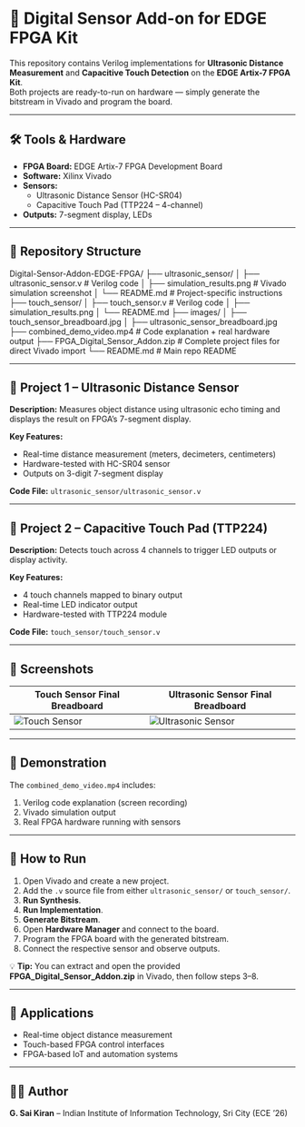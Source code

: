 # 🔌 Digital Sensor Add-on for EDGE FPGA Kit

This repository contains Verilog implementations for **Ultrasonic Distance Measurement** and **Capacitive Touch Detection** on the **EDGE Artix-7 FPGA Kit**.  
Both projects are ready-to-run on hardware — simply generate the bitstream in Vivado and program the board.

---

## 🛠 Tools & Hardware
- **FPGA Board:** EDGE Artix-7 FPGA Development Board
- **Software:** Xilinx Vivado
- **Sensors:**
  - Ultrasonic Distance Sensor (HC-SR04)
  - Capacitive Touch Pad (TTP224 – 4-channel)
- **Outputs:** 7-segment display, LEDs

---

## 📂 Repository Structure
Digital-Sensor-Addon-EDGE-FPGA/
├── ultrasonic_sensor/
│ ├── ultrasonic_sensor.v # Verilog code
│ ├── simulation_results.png # Vivado simulation screenshot
│ └── README.md # Project-specific instructions
├── touch_sensor/
│ ├── touch_sensor.v # Verilog code
│ ├── simulation_results.png
│ └── README.md
├── images/
│ ├── touch_sensor_breadboard.jpg
│ ├── ultrasonic_sensor_breadboard.jpg
├── combined_demo_video.mp4 # Code explanation + real hardware output
├── FPGA_Digital_Sensor_Addon.zip # Complete project files for direct Vivado import
└── README.md # Main repo README


---

## 📌 Project 1 – Ultrasonic Distance Sensor
**Description:** Measures object distance using ultrasonic echo timing and displays the result on FPGA’s 7-segment display.

**Key Features:**
- Real-time distance measurement (meters, decimeters, centimeters)
- Hardware-tested with HC-SR04 sensor
- Outputs on 3-digit 7-segment display

**Code File:** `ultrasonic_sensor/ultrasonic_sensor.v`

---

## 📌 Project 2 – Capacitive Touch Pad (TTP224)
**Description:** Detects touch across 4 channels to trigger LED outputs or display activity.

**Key Features:**
- 4 touch channels mapped to binary output
- Real-time LED indicator output
- Hardware-tested with TTP224 module

**Code File:** `touch_sensor/touch_sensor.v`

---

## 📸 Screenshots

| Touch Sensor Final Breadboard | Ultrasonic Sensor Final Breadboard |
|--------------------------------|------------------------------------|
| ![Touch Sensor](images/touch_sensor_breadboard.jpg) | ![Ultrasonic Sensor](images/ultrasonic_sensor_breadboard.jpg) |

---

## 🎥 Demonstration
The `combined_demo_video.mp4` includes:
1. Verilog code explanation (screen recording)
2. Vivado simulation output
3. Real FPGA hardware running with sensors

---

## 🚀 How to Run
1. Open Vivado and create a new project.
2. Add the `.v` source file from either `ultrasonic_sensor/` or `touch_sensor/`.
3. **Run Synthesis**.
4. **Run Implementation**.
5. **Generate Bitstream**.
6. Open **Hardware Manager** and connect to the board.
7. Program the FPGA board with the generated bitstream.
8. Connect the respective sensor and observe outputs.

💡 **Tip:** You can extract and open the provided **FPGA_Digital_Sensor_Addon.zip** in Vivado, then follow steps 3–8.

---

## 📌 Applications
- Real-time object distance measurement
- Touch-based FPGA control interfaces
- FPGA-based IoT and automation systems

---

## 👨‍💻 Author
**G. Sai Kiran** – Indian Institute of Information Technology, Sri City (ECE ’26)

